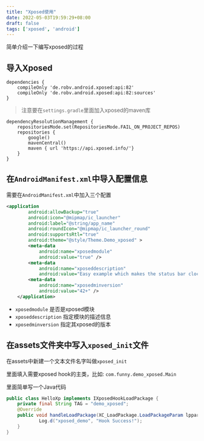 ```yaml
---
title: "Xposed使用"
date: 2022-05-03T19:59:29+08:00
draft: false
tags: ['xposed', 'android']
---
```


简单介绍一下编写xposed的过程

<!--more-->

## 导入Xposed

```
dependencies {
    compileOnly 'de.robv.android.xposed:api:82'
    compileOnly 'de.robv.android.xposed:api:82:sources'
}
```

> 注意要在`settings.gradle`里面加入xposed的maven库

```
dependencyResolutionManagement {
    repositoriesMode.set(RepositoriesMode.FAIL_ON_PROJECT_REPOS)
    repositories {
        google()
        mavenCentral()
        maven { url 'https://api.xposed.info/'}
    }
}
```



## 在`AndroidManifest.xml`中导入配置信息

需要在`AndroidManifest.xml`中加入三个配置

```xml
<application
        android:allowBackup="true"
        android:icon="@mipmap/ic_launcher"
        android:label="@string/app_name"
        android:roundIcon="@mipmap/ic_launcher_round"
        android:supportsRtl="true"
        android:theme="@style/Theme.Demo_xposed" >
        <meta-data
            android:name="xposedmodule"
            android:value="true" />
        <meta-data
            android:name="xposeddescription"
            android:value="Easy example which makes the status bar clock red and adds a smiley" />
        <meta-data
            android:name="xposedminversion"
            android:value="42+" />
    </application>
```

+ `xposedmodule` 是否是xposed模块
+ `xposeddescription` 指定模块的描述信息
+ `xposedminversion` 指定其xposed的版本



## 在assets文件夹中写入`xposed_init`文件

在assets中新建一个文本文件名字叫做`xposed_init`

里面填入需要xposed hook的主类，比如: `com.funny.demo_xposed.Main`

里面简单写一个Java代码

```java
public class HelloXp implements IXposedHookLoadPackage {
    private final String TAG = "demo_xposed";
    @Override
    public void handleLoadPackage(XC_LoadPackage.LoadPackageParam lpparam) throws Throwable {
    		Log.d("xposed_demo", "Hook Success!");
    }
}
```

